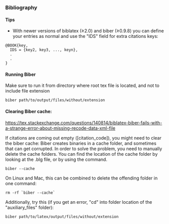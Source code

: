 ###  Bibliography
####  Tips
- With newer versions of biblatex (≥2.0) and biber (≥0.9.8) you can define your entries as normal and use the "IDS" field for extra citations keys:

```
@BOOK{key,
  IDS = {key2, key3, ..., keyn},
  .
  .
}
```

#### Running Biber
Make sure to run it from directory where root tex file is located, and not to include file extension
```
biber path/to/output/files/without/extension
```

#### Clearing Biber cache:
https://tex.stackexchange.com/questions/140814/biblatex-biber-fails-with-a-strange-error-about-missing-recode-data-xml-file

If citations are coming out empty ([citation_code]), you might need to clear the biber cache: Biber creates binaries in a cache folder, and sometimes that can get corrupted. In order to solve the problem, you need to manually delete the cache folders.
You can find the location of the cache folder by looking at the .blg file, or by using the command.
```
biber --cache
```
On Linux and Mac, this can be combined to delete the offending folder in one command:
```
rm -rf `biber --cache`
```

Additionally, try this (if you get an error, "cd" into folder location of the "auxiliary_files" folder):
```
biber path/to/latex/output/files/without/extension
```